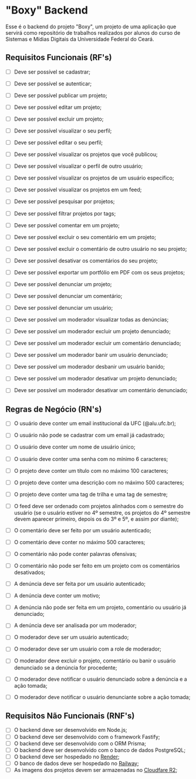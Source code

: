 # "Boxy" Backend

Esse é o backend do projeto "Boxy", um projeto de uma aplicação que servirá como repositório de trabalhos realizados por alunos do curso de Sistemas e Mídias Digitais da Universidade Federal do Ceará.

## Requisitos Funcionais (RF's)

- [ ] Deve ser possível se cadastrar;
- [ ] Deve ser possível se autenticar;

- [ ] Deve ser possível publicar um projeto;
- [ ] Deve ser possível editar um projeto;
- [ ] Deve ser possível excluir um projeto;

- [ ] Deve ser possível visualizar o seu perfil;
- [ ] Deve ser possível editar o seu perfil;
- [ ] Deve ser possível visualizar os projetos que você publicou;
- [ ] Deve ser possível visualizar o perfil de outro usuário;
- [ ] Deve ser possível visualizar os projetos de um usuário específico;

- [ ] Deve ser possível visualizar os projetos em um feed;
- [ ] Deve ser possível pesquisar por projetos;
- [ ] Deve ser possível filtrar projetos por tags;

- [ ] Deve ser possível comentar em um projeto;
- [ ] Deve ser possível excluir o seu comentário em um projeto;
- [ ] Deve ser possível excluir o comentário de outro usuário no seu projeto;
- [ ] Deve ser possível desativar os comentários do seu projeto;

- [ ] Deve ser possível exportar um portfólio em PDF com os seus projetos;

- [ ] Deve ser possível denunciar um projeto;
- [ ] Deve ser possível denunciar um comentário;
- [ ] Deve ser possível denunciar um usuário;

- [ ] Deve ser possível um moderador visualizar todas as denúncias;
- [ ] Deve ser possível um moderador excluir um projeto denunciado;
- [ ] Deve ser possível um moderador excluir um comentário denunciado;
- [ ] Deve ser possível um moderador banir um usuário denunciado;
- [ ] Deve ser possível um moderador desbanir um usuário banido;
- [ ] Deve ser possível um moderador desativar um projeto denunciado;
- [ ] Deve ser possível um moderador desativar um comentário denunciado;

## Regras de Negócio (RN's)

- [ ] O usuário deve conter um email institucional da UFC (@alu.ufc.br);
- [ ] O usuário não pode se cadastrar com um email já cadastrado;
- [ ] O usuário deve conter um nome de usuário único;
- [ ] O usuário deve conter uma senha com no mínimo 6 caracteres;

- [ ] O projeto deve conter um título com no máximo 100 caracteres;
- [ ] O projeto deve conter uma descrição com no máximo 500 caracteres;
- [ ] O projeto deve conter uma tag de trilha e uma tag de semestre;

- [ ] O feed deve ser ordenado com projetos alinhados com o semestre do usuário (se o usuário estiver no 4º semestre, os projetos do 4º semestre devem aparecer primeiro, depois os do 3º e 5º, e assim por diante);

- [ ] O comentário deve ser feito por um usuário autenticado;
- [ ] O comentário deve conter no máximo 500 caracteres;
- [ ] O comentário não pode conter palavras ofensivas;
- [ ] O comentário não pode ser feito em um projeto com os comentários desativados;

- [ ] A denúncia deve ser feita por um usuário autenticado;
- [ ] A denúncia deve conter um motivo;
- [ ] A denúncia não pode ser feita em um projeto, comentário ou usuário já denunciado;
- [ ] A denúncia deve ser analisada por um moderador;

- [ ] O moderador deve ser um usuário autenticado;
- [ ] O moderador deve ser um usuário com a role de moderador;
- [ ] O moderador deve excluir o projeto, comentário ou banir o usuário denunciado se a denúncia for procedente;
- [ ] O moderador deve notificar o usuário denunciado sobre a denúncia e a ação tomada;
- [ ] O moderador deve notificar o usuário denunciante sobre a ação tomada;

## Requisitos Não Funcionais (RNF's)

- [ ] O backend deve ser desenvolvido em Node.js;
- [ ] O backend deve ser desenvolvido com o framework Fastify;
- [ ] O backend deve ser desenvolvido com o ORM Prisma;
- [ ] O backend deve ser desenvolvido com o banco de dados PostgreSQL;
- [ ] O backend deve ser hospedado no [Render](https://render.com/);
- [ ] O banco de dados deve ser hospedado no [Railway](https://railway.app/);
- [ ] As imagens dos projetos devem ser armazenadas no [Cloudfare R2](https://www.cloudflare.com/pt-br/developer-platform/r2/);

